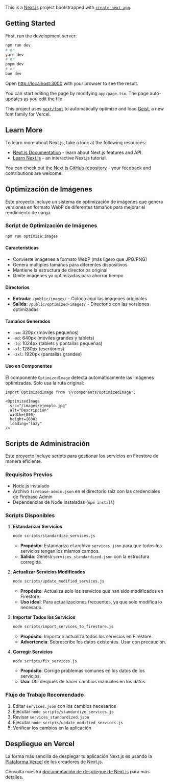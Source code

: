 This is a [Next.js](https://nextjs.org) project bootstrapped with [`create-next-app`](https://nextjs.org/docs/app/api-reference/cli/create-next-app).

## Getting Started

First, run the development server:

```bash
npm run dev
# or
yarn dev
# or
pnpm dev
# or
bun dev
```

Open [http://localhost:3000](http://localhost:3000) with your browser to see the result.

You can start editing the page by modifying `app/page.tsx`. The page auto-updates as you edit the file.

This project uses [`next/font`](https://nextjs.org/docs/app/building-your-application/optimizing/fonts) to automatically optimize and load [Geist](https://vercel.com/font), a new font family for Vercel.

## Learn More

To learn more about Next.js, take a look at the following resources:

- [Next.js Documentation](https://nextjs.org/docs) - learn about Next.js features and API.
- [Learn Next.js](https://nextjs.org/learn) - an interactive Next.js tutorial.

You can check out [the Next.js GitHub repository](https://github.com/vercel/next.js) - your feedback and contributions are welcome!

## Optimización de Imágenes

Este proyecto incluye un sistema de optimización de imágenes que genera versiones en formato WebP de diferentes tamaños para mejorar el rendimiento de carga.

### Script de Optimización de Imágenes

```bash
npm run optimize:images
```

#### Características
- Convierte imágenes a formato WebP (más ligero que JPG/PNG)
- Genera múltiples tamaños para diferentes dispositivos
- Mantiene la estructura de directorios original
- Omite imágenes ya optimizadas para ahorrar tiempo

#### Directorios
- **Entrada**: `/public/images/` - Coloca aquí las imágenes originales
- **Salida**: `/public/optimized-images/` - Directorio con las versiones optimizadas

#### Tamaños Generados
- `-sm`: 320px (móviles pequeños)
- `-md`: 640px (móviles grandes y tablets)
- `-lg`: 1024px (tablets y pantallas pequeñas)
- `-xl`: 1280px (escritorios)
- `-2xl`: 1920px (pantallas grandes)

#### Uso en Componentes
El componente `OptimizedImage` detecta automáticamente las imágenes optimizadas. Solo usa la ruta original:

```tsx
import OptimizedImage from '@/components/OptimizedImage';

<OptimizedImage 
  src="/images/ejemplo.jpg" 
  alt="Descripción"
  width={800}
  height={600}
  loading="lazy"
/>
```

## Scripts de Administración

Este proyecto incluye scripts para gestionar los servicios en Firestore de manera eficiente.

### Requisitos Previos
- Node.js instalado
- Archivo `firebase-admin.json` en el directorio raíz con las credenciales de Firebase Admin
- Dependencias de Node instaladas (`npm install`)

### Scripts Disponibles

1. **Estandarizar Servicios**
   ```bash
   node scripts/standardize_services.js
   ```
   - **Propósito**: Estandariza el archivo `services.json` para que todos los servicios tengan los mismos campos.
   - **Salida**: Genera `services_standardized.json` con la estructura corregida.

2. **Actualizar Servicios Modificados**
   ```bash
   node scripts/update_modified_services.js
   ```
   - **Propósito**: Actualiza solo los servicios que han sido modificados en Firestore.
   - **Uso ideal**: Para actualizaciones frecuentes, ya que solo modifica lo necesario.

3. **Importar Todos los Servicios**
   ```bash
   node scripts/import_services_to_firestore.js
   ```
   - **Propósito**: Importa o actualiza todos los servicios en Firestore.
   - **Advertencia**: Sobrescribe los datos existentes. Usar con precaución.

4. **Corregir Servicios**
   ```bash
   node scripts/fix_services.js
   ```
   - **Propósito**: Corrige problemas comunes en los datos de los servicios.
   - **Uso**: Útil después de hacer cambios manuales en los datos.

### Flujo de Trabajo Recomendado
1. Editar `services.json` con los cambios necesarios
2. Ejecutar `node scripts/standardize_services.js`
3. Revisar `services_standardized.json`
4. Ejecutar `node scripts/update_modified_services.js`
5. Verificar los cambios en la aplicación

## Despliegue en Vercel

La forma más sencilla de desplegar tu aplicación Next.js es usando la [Plataforma Vercel](https://vercel.com/new?utm_medium=default-template&filter=next.js&utm_source=create-next-app&utm_campaign=create-next-app-readme) de los creadores de Next.js.

Consulta nuestra [documentación de despliegue de Next.js](https://nextjs.org/docs/app/building-your-application/deploying) para más detalles.
